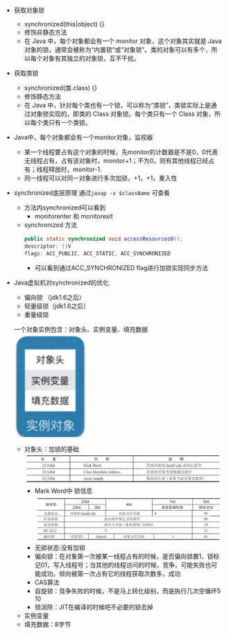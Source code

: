 - 获取对象锁
  - synchronized(this|object) {}
  - 修饰非静态方法
  - 在 Java 中，每个对象都会有一个 monitor 对象，这个对象其实就是 Java 对象的锁，通常会被称为“内置锁”或“对象锁”。类的对象可以有多个，所以每个对象有其独立的对象锁，互不干扰。
- 获取类锁
  - synchronized(类.class) {}
  - 修饰静态方法
  - 在 Java 中，针对每个类也有一个锁，可以称为“类锁”，类锁实际上是通过对象锁实现的，即类的 Class 对象锁。每个类只有一个 Class 对象，所以每个类只有一个类锁。


- Java中，每个对象都会有一个monitor对象，监视器
  - 某一个线程要占有这个对象的时候，先monitor的计数器是不是0，0代表无线程占有，占有该对象时，monitor+1；不为0，则有其他线程已经占有；线程释放时，monitor-1.
  - 同一线程可以对同一对象进行多次加锁，+1，+1，重入性
  
  
- synchronized底层原理
通过`javap -v $className` 可查看
  - 方法内synchronized可以看到
    - monitorenter 和 monitorexit 
  - synchronized 方法
    ```java
    public static synchronized void accessResources0();
    descriptor: ()V
    flags: ACC_PUBLIC, ACC_STATIC, ACC_SYNCHRONIZED
    ```
    - 可以看到通过ACC_SYNCHRONIZED flag进行加锁实现同步方法
  
- Java虚拟机对synchronized的优化
  - 偏向锁 （jdk1.6之后）
  - 轻量级锁（jdk1.6之后）
  - 重量级锁 
  
  一个对象实例包含：对象头、实例变量、填充数据
  ![](/assets/instance.png)
  - 对象头：加锁的基础
  ![](/assets/instance-header.png)
     - Mark Word中 锁信息
     ![](/assets/lock-info.png)
     - 无锁状态:没有加锁
     - 偏向锁：在对象第一次被某一线程占有的时候，是否偏向锁置1，锁标记01，写入线程号；当其他的线程访问的时候，竞争，可能失败也可能成功。倾向被第一次占有它的线程获取次数多，成功
     - CAS算法
     - 自旋锁：竞争失败的时候，不是马上转化级别，而是执行几次空循环5 10 
     - 锁消除：JIT在编译的时候吧不必要的锁去掉
  - 实例变量
  - 填充数据：8字节


  
  
  
  
  
  
  